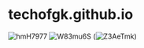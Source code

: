 # techofgk.github.io

![hmH7977](https://user-images.githubusercontent.com/125279488/224986706-56b063a1-6793-4706-a9bf-faf547cbc5db.jpeg)
![W83mu6S](https://user-images.githubusercontent.com/125279488/224986716-8447455e-7838-4d68-a7a5-5b9128aa96f9.jpeg)
(![Z3AeTmk](https://user-images.githubusercontent.com/125279488/224986726-0629d344-6ec2-4e72-b10e-7cc0943acf9b.jpg))
